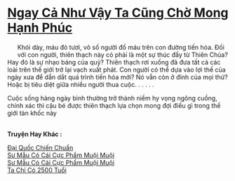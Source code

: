 <a href="https://truyentiki.com/ngay-ca-nhu-vay-ta-cung-cho-mong-hanh-phuc.33825/" title="Ngay Cả Như Vậy Ta Cũng Chờ Mong Hạnh Phúc"><h1>Ngay Cả Như Vậy Ta Cũng Chờ Mong Hạnh Phúc</h1></a><div style="display:table"><img align="right" style="float: left; padding: 10px;" src="https://truyentiki.com/images/story/200x260/33825.jpg" alt="">Khói dày, máu đỏ tươi, vô số người đổ máu trên con đường tiến hóa. Đối với con người, thiên thạch này có phải là một sự thúc đẩy từ Thiên Chúa? Hay đó là sự nhạo báng của quỷ? Thiên thạch rơi xuống đã đưa tất cả các loài trên thế giới trở lại vạch xuất phát. Con người có thể dựa vào lợi thế của ngày xưa để dẫn dắt quá trình tiến hóa mới? Nó vẫn còn ở đỉnh của mọi thứ? Hoặc bị tiêu diệt giữa nhiều người thua cuộc. . . . . . <p></p> Cuộc sống hàng ngày bình thường trở thành niềm hy vọng ngông cuồng, chính xác thì cậu bé được thiên thạch lựa chọn mong đợi điều gì trong thế giới tàn khốc này</div><p><br><b>Truyện Hay Khác :</b></p><a href="https://truyentiki.com/dai-quoc-chien-chuan.33824/" alt="Đại Quốc Chiến Chuẩn">Đại Quốc Chiến Chuẩn</a><br/><a href="https://medium.com/@hoangminhquan16819844/s%C6%B0-m%E1%BA%ABu-c%C3%B3-c%C3%A1i-c%E1%BB%B1c-ph%E1%BA%A9m-mu%E1%BB%99i-mu%E1%BB%99i-a839862a2427" alt="Sư Mẫu Có Cái Cực Phẩm Muội Muội">Sư Mẫu Có Cái Cực Phẩm Muội Muội</a><br/><a href="https://www.plurk.com/p/nut3qu" alt="Sư Mẫu Có Cái Cực Phẩm Muội Muội">Sư Mẫu Có Cái Cực Phẩm Muội Muội</a><br/><a href="https://github.com/nownovels/top500/tree/master/truyenhay/33904/" alt="Ta Chỉ Có 2500 Tuổi">Ta Chỉ Có 2500 Tuổi</a><br/>